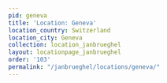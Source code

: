 ```yaml
---
pid: geneva
title: 'Location: Geneva'
location_country: Switzerland
location_city: Geneva
collection: location_janbrueghel
layout: locationpage_janbrueghel
order: '103'
permalink: "/janbrueghel/locations/geneva/"
---
```


